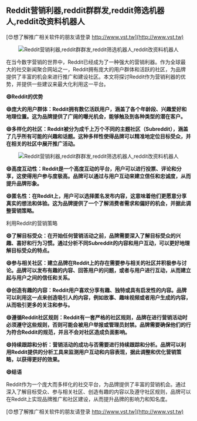 ## **Reddit营销利器,reddit群群发,reddit筛选机器人,reddit改资料机器人**

[😍想了解推广相关软件的朋友请登录 http://www.vst.tw](http://www.vst.tw)

 <center><img src="https://vst.tw/MP4/tuiguang/png/6.png" alt="Reddit营销利器,reddit群群发,reddit筛选机器人,reddit改资料机器人"></center>

在当今数字营销的世界中，Reddit已经成为了一种强大的营销利器。作为全球最大的社交新闻聚合网站之一，Reddit拥有庞大的用户群体和活跃的社区，为品牌提供了丰富的机会来进行推广和建设社区。本文将探讨Reddit作为营销利器的优势，并提供一些建议来最大化利用这一平台。

**😄Reddit的优势**

**😄庞大的用户群体：Reddit拥有数亿活跃用户，涵盖了各个年龄段、兴趣爱好和地理位置。这为品牌提供了广阔的曝光机会，能够触及到各种类型的潜在客户。**

**😄多样化的社区：Reddit被分为成千上万个不同的主题社区（Subreddit），涵盖了几乎所有可能的兴趣和话题。这种多样性使得品牌可以精准地定位目标受众，并在相关的社区中展开推广活动。**

 <center><img src="https://vst.tw/MP4/tuiguang/png/7.png" alt="Reddit营销利器,reddit群群发,reddit筛选机器人,reddit改资料机器人"></center>

**😄高度互动性：Reddit是一个高度互动的平台，用户可以进行投票、评论和分享，这使得用户参与度极高。品牌可以通过与用户互动来建立信任和忠诚度，从而提升品牌形象。**

**😄匿名性：在Reddit上，用户可以选择匿名发布内容，这意味着他们更愿意分享真实的想法和体验。这为品牌提供了一个了解消费者需求和偏好的机会，并据此调整营销策略。**

利用Reddit的营销策略

**😄了解目标受众：在开始任何营销活动之前，品牌需要深入了解目标受众的兴趣、喜好和行为习惯。通过分析不同Subreddit的内容和用户互动，可以更好地理解目标受众的特点。**

**😄参与相关社区：建立品牌在Reddit上的存在需要参与相关的社区并积极参与讨论。品牌可以发布有趣的内容、回答用户的问题，或者与用户进行互动，从而建立起与用户之间的信任和关系。**

**😄创造有趣的内容：Reddit用户喜欢分享有趣、独特或具有启发性的内容。品牌可以利用这一点来创造吸引人的内容，例如故事、趣味视频或者用户生成的内容，从而吸引更多的关注和参与。**

**😄遵循Reddit社区规则：Reddit有一套严格的社区规则，品牌在进行营销活动时必须遵守这些规则，否则可能会被用户举报或管理员封禁。品牌需要确保他们的行为符合Reddit的规范，并且不会对社区造成负面影响。**

**😄持续跟踪和分析：营销活动的成功与否需要进行持续跟踪和分析。品牌可以利用Reddit提供的分析工具来监测用户互动和内容表现，据此调整和优化营销策略，以获得更好的效果。**

**😄结语**

Reddit作为一个庞大而多样化的社交平台，为品牌提供了丰富的营销机会。通过深入了解目标受众、参与相关社区、创造有趣的内容以及遵守社区规则，品牌可以在Reddit上实现品牌推广和社区建设，从而提升品牌的影响力和知名度。

[😍想了解推广相关软件的朋友请登录 http://www.vst.tw](http://www.vst.tw)



